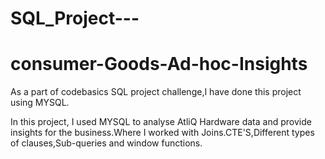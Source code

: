 
# SQL_Project---
# consumer-Goods-Ad-hoc-Insights
 As a part of codebasics SQL project challenge,I have done this project using MYSQL.

In this project, I used MYSQL to analyse AtliQ Hardware data and provide insights for the business.Where I worked with Joins.CTE'S,Different types of clauses,Sub-queries and window functions.

